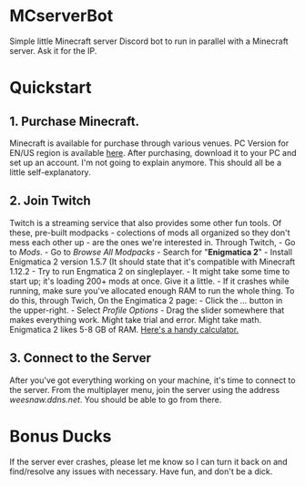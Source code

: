 # MCserverBot
Simple little Minecraft server Discord bot to run in parallel with a Minecraft server. Ask it for the IP.

# Quickstart
## 1. Purchase Minecraft. 
Minecraft is available for purchase through various venues. PC Version for EN/US region is available [here](https://minecraft.net/en-us/store/?ref=m). After purchasing, download it to your PC and set up an account. I'm not going to explain anymore. This should all be a little self-explanatory.
## 2. Join Twitch
Twitch is a streaming service that also provides some other fun tools. Of these, pre-built modpacks - colections of mods all organized so they don't mess each other up - are the ones we're interested in. Through Twitch, 
    - Go to *Mods*.
    - Go to *Browse All Modpacks*
    - Search for "**Enigmatica 2**"
    - Install Enigmatica 2 version 1.5.7 (It should state that it's compatible with Minecraft 1.12.2
    - Try to run Engmatica 2 on singleplayer.
      - It might take some time to start up; it's loading 200+ mods at once. Give it a little.
      - If it crashes while running, make sure you've allocated enough RAM to run the whole thing. To do this, through Twich, On the Engimatica 2 page:
        - Click the *...* button in the upper-right. 
        - Select *Profile Options*
        - Drag the slider somewhere that makes everything work. Might take trial and error. Might take math. Enigmatica 2 likes 5-8 GB of RAM. [Here's a handy calculator.](https://www.unitconverters.net/data-storage/mb-to-gb.htm) 
             
## 3. Connect to the Server
After you've got everything working on your machine, it's time to connect to the server. From the multiplayer menu, join the server using the address *weesnaw.ddns.net*. You should be able to go from there.
    
# Bonus Ducks
If the server ever crashes, please let me know so I can turn it back on and find/resolve any issues with necessary. Have fun, and don't be a dick.
